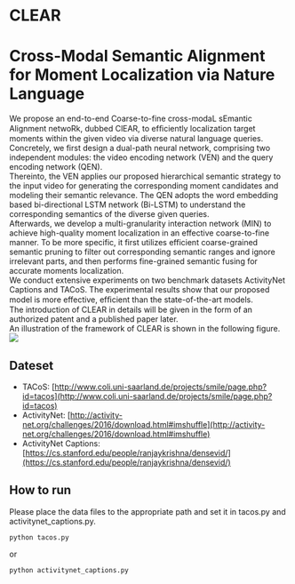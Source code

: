 # CLEAR

Cross-Modal Semantic Alignment for Moment Localization via Nature Language
============================================================================
We propose an end-to-end Coarse-to-fine cross-modaL sEmantic Alignment netwoRk, dubbed ClEAR, to efﬁciently localization target moments within the given video via diverse natural language queries. <br>
Concretely, we first design a dual-path neural network, comprising two independent modules: the video encoding network (VEN) and the query encoding network (QEN). <br>
Thereinto, the VEN applies our proposed hierarchical semantic strategy to the input video for generating the corresponding moment candidates and modeling their semantic relevance. The QEN adopts the word embedding based bi-directional LSTM network (Bi-LSTM) to understand the corresponding semantics of the diverse given queries.<br>
Afterwards, we develop a multi-granularity interaction network (MIN) to achieve high-quality moment localization in an effective coarse-to-fine manner. To be more specific, it first utilizes efficient coarse-grained semantic pruning to filter out corresponding semantic ranges and ignore irrelevant parts, and then performs fine-grained semantic fusing for accurate moments localization.<br>
We conduct extensive experiments on two benchmark datasets ActivityNet Captions and TACoS. The experimental results show that our proposed model is more effective, efﬁcient than the state-of-the-art models.<br>
The introduction of CLEAR in details will be given in the form of an authorized patent and a published paper later.<br>
An illustration of the framework of CLEAR is shown in the following figure.
![](modelforGit.png)<br>

## Dateset

- TACoS: [http://www.coli.uni-saarland.de/projects/smile/page.php?id=tacos](http://www.coli.uni-saarland.de/projects/smile/page.php?id=tacos)
- ActivityNet: [http://activity-net.org/challenges/2016/download.html#imshuffle](http://activity-net.org/challenges/2016/download.html#imshuffle)
- ActivityNet Captions: [https://cs.stanford.edu/people/ranjaykrishna/densevid/](https://cs.stanford.edu/people/ranjaykrishna/densevid/)



## How to run

Please place the data files to the appropriate path and set it in tacos.py and activitynet_captions.py.
```
python tacos.py
```
or
```
python activitynet_captions.py
```


